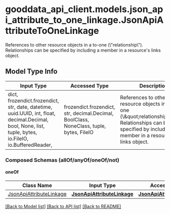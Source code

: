 # gooddata_api_client.models.json_api_attribute_to_one_linkage.JsonApiAttributeToOneLinkage

References to other resource objects in a to-one (\\\"relationship\\\"). Relationships can be specified by including a member in a resource's links object.

## Model Type Info
Input Type | Accessed Type | Description | Notes
------------ | ------------- | ------------- | -------------
dict, frozendict.frozendict, str, date, datetime, uuid.UUID, int, float, decimal.Decimal, bool, None, list, tuple, bytes, io.FileIO, io.BufferedReader,  | frozendict.frozendict, str, decimal.Decimal, BoolClass, NoneClass, tuple, bytes, FileIO | References to other resource objects in a to-one (\\\&quot;relationship\\\&quot;). Relationships can be specified by including a member in a resource&#x27;s links object. | 

### Composed Schemas (allOf/anyOf/oneOf/not)
#### oneOf
Class Name | Input Type | Accessed Type | Description | Notes
------------- | ------------- | ------------- | ------------- | -------------
[JsonApiAttributeLinkage](JsonApiAttributeLinkage.md) | [**JsonApiAttributeLinkage**](JsonApiAttributeLinkage.md) | [**JsonApiAttributeLinkage**](JsonApiAttributeLinkage.md) |  | 

[[Back to Model list]](../../README.md#documentation-for-models) [[Back to API list]](../../README.md#documentation-for-api-endpoints) [[Back to README]](../../README.md)
